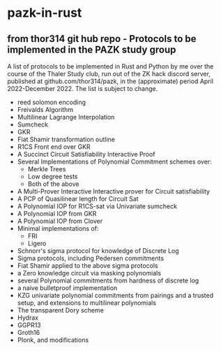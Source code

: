 # pazk-in-rust




## from thor314 git hub repo - Protocols to be implemented in the PAZK study group

A list of protocols to be implemented in Rust and Python by me over the course of the Thaler Study club, run out of the ZK hack discord server, published at github.com/thor314/pazk, in the (approximate) period April 2022-December 2022. The list is subject to change.

- reed solomon encoding
- Freivalds Algorithm
- Multilinear Lagrange Interpolation
- Sumcheck
- GKR
- Fiat Shamir transformation outline
- R1CS Front end over GKR
- A Succinct Circuit Satisfiability Interactive Proof
- Several Implementations of Polynomial Commitment schemes over:
	- Merkle Trees
	- Low degree tests
	- Both of the above
- A Multi-Prover Interactive Interactive prover for Circuit satisfiability
- A PCP of Quasilinear length for Circuit Sat
- A Polynomial IOP for R1CS-sat via Univariate sumcheck
- A Polynomial IOP from GKR
- A Polynomial IOP from Clover
- Minimal implementations of:
	- FRI
	- Ligero
- Schnorr's sigma protocol for knowledge of Discrete Log
- Sigma protocols, including Pedersen commitments
- Fiat Shamir applied to the above sigma protocols
- a Zero knowledge circuit via masking polynomials
- several Polynomial commitments from hardness of discrete log
- a naive bulletproof implementation
- KZG univariate polynomial commitments from pairings and a trusted setup, and extensions to multilinear polynomials
- The transparent Dory scheme
- Hydrax
- GGPR13
- Groth16
- Plonk, and modifications